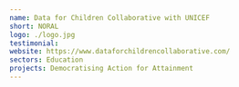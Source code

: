 ```yaml
---
name: Data for Children Collaborative with UNICEF
short: NORAL
logo: ./logo.jpg
testimonial:
website: https://www.dataforchildrencollaborative.com/
sectors: Education
projects: Democratising Action for Attainment
---
```

